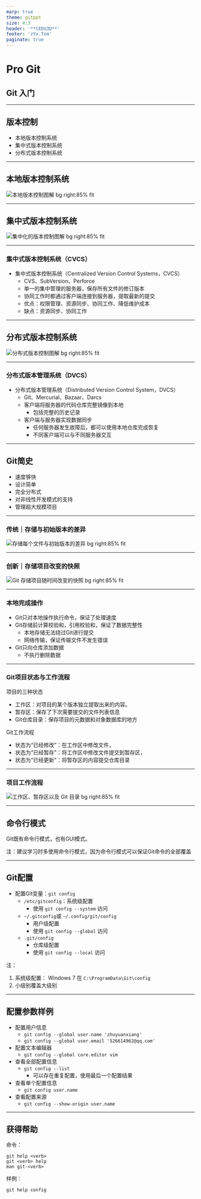 ```yaml
---
marp: true
theme: gitppt
size: 4:3
header: '**CEDU3D**'
footer: 'zYx.Tom'
paginate: true
---
```

<!--
_class: lead gaia
_paginate: false
-->

# Pro Git

## Git 入门

---

## 版本控制

* 本地版本控制系统
* 集中式版本控制系统
* 分布式版本控制系统

---

## 本地版本控制系统
<!--
_class: lead
-->
![本地版本控制图解 bg right:85% fit](https://git-scm.com/book/en/v2/images/local.png)

---

## 集中式版本控制系统
<!--
_class: lead
-->
![集中化的版本控制图解 bg right:85% fit](https://git-scm.com/book/en/v2/images/centralized.png)

---

### 集中式版本控制系统（CVCS）

* 集中式版本控制系统（Centralized Version Control Systems，CVCS）
  * CVS、SubVersion、Perforce
  * 单一的集中管理的服务器，保存所有文件的修订版本
  * 协同工作时都通过客户端连接到服务器，提取最新的提交
  * 优点：权限管理、资源同步、协同工作、降低维护成本
  * 缺点：资源同步、协同工作

---

## 分布式版本控制系统
<!--
_class: lead
-->
![分布式版本控制图解 bg right:85% fit](https://git-scm.com/book/en/v2/images/distributed.png)

---

### 分布式版本管理系统（DVCS）

* 分布式版本管理系统（Distributed Version Control System，DVCS）
  * Git、Mercurial、Bazaar、Darcs
  * 客户端将服务器的代码仓库完整镜像到本地
    * 包括完整的历史记录
  * 客户端与服务器实现数据同步
    * 任何服务器发生故障后，都可以使用本地仓库完成恢复
    * 不同客户端可以与不同服务器交互

---

## Git简史

* 速度够快
* 设计简单
* 完全分布式
* 对非线性开发模式的支持
* 管理超大规模项目

---
<!--
_class: lead
-->
### 传统｜存储与初始版本的差异

![存储每个文件与初始版本的差异 bg right:85% fit](https://git-scm.com/book/en/v2/images/deltas.png)

---
<!--
_class: lead
-->

### 创新｜存储项目改变的快照

![Git 存储项目随时间改变的快照 bg right:85% fit](https://git-scm.com/book/en/v2/images/snapshots.png)

---

### 本地完成操作

* Git只对本地操作执行命令，保证了处理速度
* Git存储前计算校验和，引用校验和，保证了数据完整性
  * 本地存储无法绕过Git进行提交
  * 网络传输，保证传输文件不发生错误
* Git只向仓库添加数据
  * 不执行删除数据

---

### Git项目状态与工作流程

项目的三种状态

* 工作区：对项目的某个版本独立提取出来的内容。
* 暂存区：保存了下次需要提交的文件列表信息
* Git仓库目录：保存项目的元数据和对象数据库的地方

Git工作流程

* 状态为“已经修改”：在工作区中修改文件，
* 状态为“已经暂存”：将工作区中修改文件提交到暂存区，
* 状态为“已经更新”：将暂存区的内容提交仓库目录

---
<!--
_class: lead
-->
### 项目工作流程

![工作区、暂存区以及 Git 目录 bg right:85% fit](https://git-scm.com/book/en/v2/images/areas.png)

---

## 命令行模式

Git既有命令行模式，也有GUI模式。

注：建议学习时多使用命令行模式，因为命令行模式可以保证Git命令的全部覆盖

---

## Git配置

* 配置Git变量：`git config`
  * `/etc/gitconfig`：系统级配置
    * 使用 `git config --system` 访问
  * `~/.gitconfig`或 `~/.config/git/config`
    * 用户级配置
    * 使用 `git config --global` 访问
  * `.git/config`
    * 仓库级配置
    * 使用 `git config --local` 访问


注：
1. 系统级配置： Windows 7 在 `C:\ProgramData\Git\config`
2. 小级别覆盖大级别

---

## 配置参数样例

* 配置用户信息
  * `git config --global user.name 'zhuyuanxiang'`
  * `git config --global user.email '526614962@qq.com'`
* 配置文本编辑器
  * `git config --global core.editor vim`
* 查看全部配置信息
  * `git config --list`
    * 可以存在重复配置，使用最后一个配置结果
* 查看单个配置信息
  * `git config user.name`
* 查看配置来源
  * `git config --show-origin user.name`
---

## 获得帮助

命令：

```shell
git help <verb>
git <verb> help
man git-<verb>
```

样例：

```shell
git help config
```
